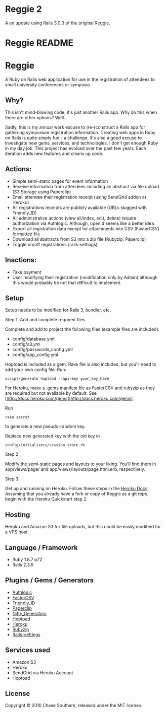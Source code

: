 # Reggie 2

A an update using Rails 3.0.3 of the original Reggie. 

# Reggie README

# Reggie
A Ruby on Rails web application for use in the registration of attendees to small university conferences or symposia. 

## Why?

This isn't mind-blowing code, it's just another Rails app. Why do this when there are other options? Well...

Sadly, this is my annual work excuse to (re-)construct a Rails app for gathering symposium registration information. Creating web apps in Ruby on Rails is quite simply fun - a challenge.
It's also a good excuse to investigate new gems, services, and technologies. I don't get enough Ruby in my day job. This project has evolved over the past few years.
Each iteration adds new features and cleans up code. 

## Actions:

* Simple semi-static pages for event information
* Receive information from attendees including an abstract via file upload (S3 Storage using Paperclip)
* Email attendee their registration receipt (using SendGrid addon at Heroku)
* All registrations receipts are publicly available (URLs slugged with Friendly_ID)
* All administrative actions (view all/index, edit, delete) require authorization via Authlogic. Although, openid seems like a better idea.
* Export all registration data except for attachments into CSV (FasterCSV) formatted file
* Download all abstracts from S3 into a zip file (Rubyzip; Paperclip)
* Toggle on/off registrations (rails-settings)

## Inactions:

* Take payment
* User modifying their registration (modification only by Admin) although this would probably be not that difficult to implement.


## Setup

Setup needs to be modified for Rails 3, bundler, etc.

Step 1. Add and complete required files

Complete and add to project the following files (example files are included): 

* config/database.yml
* config/s3.yml
* config/passwords_config.yml
* config/app_config.yml

Hoptoad is included as a gem. Rake file is also included, but you'll need to add your own config file. Run:

    script/generate hoptoad --api-key your_key_here

For Heroku, make a .gems manifest file as FasterCSV and rubyzip as they are required but not available by default.
See [http://docs.heroku.com/gems](http://docs.heroku.com/gems)

Run

    rake secret

to generate a new pseudo-random key.

Replace new generated key with the old key in

    config/initializers/session_store.rb


Step 2. 

Modify the semi-static pages and layouts to your liking. You'll find them in app/views/page/ and app/views/layouts/page.html.erb, respectively.

Step 3.

Get up and running on Heroku. Follow these steps in the [Heroku Docs](http://docs.heroku.com/quickstart). Assuming that you already have a fork or copy of Reggie as a git repo, begin with the Heroku Quickstart step 2.





## Hosting

Heroku and Amazon S3 for file uploads, but this could be easily modified for a VPS host. 

## Language / Framework

* Ruby 1.8.7 p72
* Rails 2.3.5

## Plugins / Gems / Generators

* [Authlogic](http://github.com/binarylogic/authlogic)
* [FasterCSV](http://rubygems.org/gems/fastercsv)
* [Friendly_ID](http://github.com/norman/friendly_id)
* [Paperclip](http://github.com/thoughtbot/paperclip)
* [Nifty_Generators](http://github.com/ryanb/nifty-generators)
* [Hoptoad](http://github.com/thoughtbot/hoptoad_notifier)
* [Heroku](http://rubygems.org/gems/heroku)
* [Rubyzip](http://rubygems.org/gems/rubyzip)
* [Rails-settings](http://github.com/Squeegy/rails-settings)

## Services used

* Amazon S3
* Heroku
* SendGrid via Heroku Account
* Hoptoad

## License
Copyright &copy; 2010 Chase Southard, released under the MIT license. 


